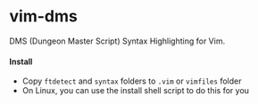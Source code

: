 # vim-dms

DMS (Dungeon Master Script) Syntax Highlighting for Vim.

#### Install

- Copy `ftdetect` and `syntax` folders to `.vim` or `vimfiles` folder
- On Linux, you can use the install shell script to do this for you
